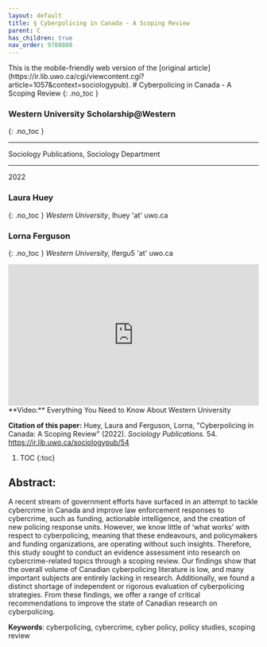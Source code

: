 ```yaml
---
layout: default
title: § Cyberpolicing in Canada - A Scoping Review 
parent: C 
has_children: true
nav_order: 9780800
---
```

<style>
.dont-break-out {
  /* These are technically the same, but use both */
  overflow-wrap: break-word;
  word-wrap: break-word;

     -ms-word-break: break-all;
  /* This is the dangerous one in WebKit, as it breaks things wherever */
  word-break: break-all;
  /* Instead use this non-standard one: */
  word-break: break-word;
}

.youtube-container {
    position: relative;
    width: 100%;
    height: 0;
    padding-bottom: 56.25%;
}
.youtube-video {
    position: absolute;
    top: 0;
    left: 0;
    width: 100%;
    height: 100%;
}

</style>

<div class="dont-break-out" markdown="1">
This is the mobile-friendly web version of the [original article](https://ir.lib.uwo.ca/cgi/viewcontent.cgi?article=1057&context=sociologypub).
# Cyberpolicing in Canada - A Scoping Review 
{: .no_toc }

### Western University Scholarship@Western  
{: .no_toc }

***

Sociology Publications, Sociology Department 

***

2022

### Laura Huey
{: .no_toc }
*Western University*, lhuey 'at' uwo.ca

### Lorna Ferguson
{: .no_toc }
*Western University,* lfergu5 'at' uwo.ca 

<div class="youtube-container">
<iframe width="100%" src="https://www.youtube.com/embed/hokDfL8tC9o" title="YouTube video player" frameborder="0" allow="accelerometer; autoplay; clipboard-write; encrypted-media; gyroscope; picture-in-picture" allowfullscreen class="youtube-video"></iframe>
</div>
**Video:** Everything You Need to Know About Western University 

**Citation of this paper:**
Huey, Laura and Ferguson, Lorna, "Cyberpolicing in Canada: A Scoping Review" (2022). *Sociology Publications.* 54. https://ir.lib.uwo.ca/sociologypub/54

1. TOC
{:toc}

## Abstract:
A recent stream of government efforts have surfaced in an attempt to tackle cybercrime in Canada and improve law enforcement responses to cybercrime, such as funding, actionable intelligence, and the creation of new policing response units. However, we know little of ‘what works’ with respect to cyberpolicing, meaning that these endeavours, and policymakers and funding organizations, are operating without such insights. Therefore, this study sought to conduct an evidence assessment into research on cybercrime-related topics through a scoping review. Our findings show that the overall volume of Canadian cyberpolicing literature is low, and many important subjects are entirely lacking in research. Additionally, we found a distinct shortage of independent or rigorous evaluation of cyberpolicing strategies. From these findings, we offer a range of critical recommendations to improve the state of Canadian research on cyberpolicing.

**Keywords**: cyberpolicing, cybercrime, cyber policy, policy studies, scoping review

</div>

